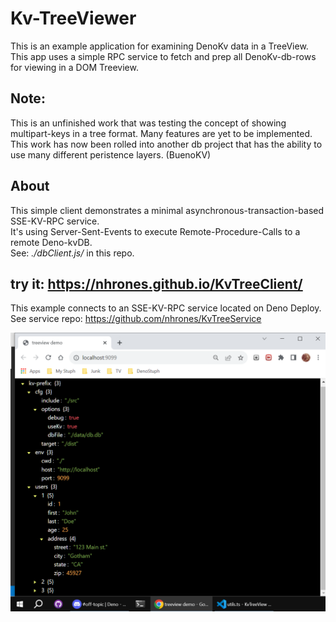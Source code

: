 # Kv-TreeViewer
This is an example application for examining DenoKv data in a TreeView.   
This app uses a simple RPC service to fetch and prep all DenoKv-db-rows    
for viewing in a DOM Treeview.  

## Note: 
This is an unfinished work that was testing the concept of showing multipart-keys in a tree format.  Many features are yet to be implemented. This work has now been rolled into another db project that has the ability to use many different peristence layers. (BuenoKV)    

## About
This simple client demonstrates a minimal asynchronous-transaction-based SSE-KV-RPC service.    
It's using Server-Sent-Events to execute Remote-Procedure-Calls to a remote Deno-kvDB.    
See: _./dbClient.js/_ in this repo.   

## try it: https://nhrones.github.io/KvTreeClient/   

This example connects to an SSE-KV-RPC service located on Deno Deploy.    
See service repo: https://github.com/nhrones/KvTreeService 

![kv-tree](kv-tv.png)